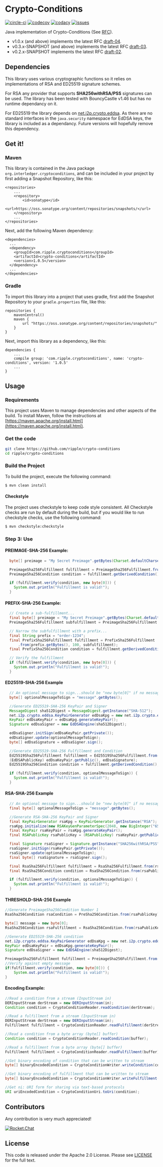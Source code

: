 # Crypto-Conditions
[![circle-ci][circle-image]][circle-url] [![codecov][codecov-image]][codecov-url] [![codacy][codacy-image]][codacy-url] [![issues][github-issues-image]][github-issues-url]

[rocketchat-url]: https://chat.hyperledger.org/channel/quilt
[rocketchat-image]: https://open.rocket.chat/images/join-chat.svg
[circle-image]: https://circleci.com/gh/ripple/crypto-conditions.svg?style=shield
[circle-url]: https://circleci.com/gh/ripple/crypto-conditions
[codecov-image]: https://codecov.io/gh/ripple/crypto-conditions/branch/master/graph/badge.svg
[codecov-url]: https://codecov.io/gh/ripple/crypto-conditions
[codacy-image]: https://api.codacy.com/project/badge/Grade/49e43210600d462f861e1813230d855d
[codacy-url]: https://www.codacy.com/app/sappenin/java-ilpv4-connector?utm_source=github.com&amp;utm_medium=referral&amp;utm_content=sappenin/java-ilpv4-connector&amp;utm_campaign=Badge_Grade
[twitter-image]: https://img.shields.io/twitter/follow/interledger.svg?style=social
[twitter-url]: https://twitter.com/intent/follow?screen_name=interledger
[github-issues-image]: https://img.shields.io/github/issues/ripple/crypto-conditions.svg
[github-issues-url]: https://github.com/ripple/crypto-conditions/issues

Java implementation of Crypto-Conditions (See [RFC](https://datatracker.ietf.org/doc/draft-thomas-crypto-conditions/)).

* v1.0.x (and above) implements the latest RFC [draft-04](https://tools.ietf.org/html/draft-thomas-crypto-conditions-04).
* v0.3.x-SNAPSHOT (and above) implements the latest RFC [draft-03](https://tools.ietf.org/html/draft-thomas-crypto-conditions-03).
* v0.2.x-SNAPSHOT implements the latest RFC [draft-02](https://tools.ietf.org/html/draft-thomas-crypto-conditions-02).

## Dependencies

This library uses various cryptographic functions so it relies on implementations of RSA and ED25519 signature schemes.

For RSA any provider that supports **SHA256withRSA/PSS** signatures can be used. The library has been tested with BouncyCastle v1.46 but has no runtime dependancy on it.

For ED25519 the library depends on [net.i2p.crypto.eddsa](https://github.com/str4d/ed25519-java). As there are no standard interfaces in the `java.security` namespace for
EdDSA keys, the library is included as a dependancy. Future versions will hopefully remove this dependency.

## Get it!

### Maven
This library is contained in the Java package `org.interledger.cryptoconditions`, and can be included in your project
by first adding a Snapshot Repository, like this:

```
<repositories>
    ...
    <repository>
        <id>sonatype</id>
        <url>https://oss.sonatype.org/content/repositories/snapshots/</url>
    </repository>
    ...
</repositories>
```

Next, add the following Maven dependency:

```
<dependencies>
  ...
  <dependency>
    <groupId>com.ripple.cryptoconditions</groupId>
    <artifactId>crypto-conditions</artifactId>
    <version>1.0.5</version>
  </dependency>
  ...
</dependencies>
```
### Gradle
To import this library into a project that uses gradle, first add the Snapshot Repository to your `gradle.properties` file, like this:

```
repositories {
    mavenCentral()
    maven {
        url "https://oss.sonatype.org/content/repositories/snapshots/"
    }
}
```
Next, import this library as a dependency, like this:

```
dependencies {
    ...
    compile group: 'com.ripple.cryptoconditions', name: 'crypto-conditions', version: '1.0.5'
    ...
}
```

## Usage

### Requirements
This project uses Maven to manage dependencies and other aspects of the build.
To install Maven, follow the instructions at [https://maven.apache.org/install.html](https://maven.apache.org/install.html).


### Get the code

``` sh
git clone https://github.com/ripple/crypto-conditions
cd ripple/crypto-conditions
```

### Build the Project
To build the project, execute the following command:

```bash
$ mvn clean install
```

#### Checkstyle
The project uses checkstyle to keep code style consistent. All Checkstyle checks are run by default during the build, but if you would like to run checkstyle checks, use the following command:

```bash
$ mvn checkstyle:checkstyle
```

### Step 3: Use

#### PREIMAGE-SHA-256 Example:
```java
  byte[] preimage = "My Secret Preimage".getBytes(Charset.defaultCharset());

  PreimageSha256Fulfillment fulfillment = PreimageSha256Fulfillment.from(preimage);
  PreimageSha256Condition condition = fulfillment.getDerivedCondition();

  if (fulfillment.verify(condition, new byte[0])) {
    System.out.println("Fulfillment is valid!");
  }
```

#### PREFIX-SHA-256 Example:
```java
  // Create a sub-fulfillment...
  final byte[] preimage = "My Secret Preimage".getBytes(Charset.defaultCharset());
  PreimageSha256Fulfillment subfulfillment = PreimageSha256Fulfillment.from(preimage);

  // Narrow the subfulfillment with a prefix...
  final String prefix = "order-1234";
  final PrefixSha256Fulfillment fulfillment = PrefixSha256Fulfillment
      .from(prefix.getBytes(), 100, subfulfillment);
  final PrefixSha256Condition condition = fulfillment.getDerivedCondition();

  // Verify the fulfillment
  if (fulfillment.verify(condition, new byte[0])) {
    System.out.println("Fulfillment is valid!");
  }
```

#### ED25519-SHA-256 Example
```java
  // An optional message to sign...should be "new byte[0]" if no message.
  byte[] optionalMessageToSign = "message".getBytes();

  //Generate ED25519-SHA-256 KeyPair and Signer
  MessageDigest sha512Digest = MessageDigest.getInstance("SHA-512");
  net.i2p.crypto.eddsa.KeyPairGenerator edDsaKpg = new net.i2p.crypto.eddsa.KeyPairGenerator();
  KeyPair edDsaKeyPair = edDsaKpg.generateKeyPair();
  Signature edDsaSigner = new EdDSAEngine(sha512Digest);

  edDsaSigner.initSign(edDsaKeyPair.getPrivate());
  edDsaSigner.update(optionalMessageToSign);
  byte[] edDsaSignature = edDsaSigner.sign();

  //Generate ED25519-SHA-256 Fulfillment and Condition
  Ed25519Sha256Fulfillment fulfillment = Ed25519Sha256Fulfillment.from(
  (EdDSAPublicKey) edDsaKeyPair.getPublic(), edDsaSignature);
  Ed25519Sha256Condition condition = fulfillment.getDerivedCondition();

  if (fulfillment.verify(condition, optionalMessageToSign)) {
    System.out.println("Fulfillment is valid!");
  }
```

#### RSA-SHA-256 Example
```java
  // An optional message to sign...should be "new byte[0]" if no message.
  final byte[] optionalMessageToSign = "message".getBytes();

  //Generate RSA-SHA-256 KeyPair and Signer
  final KeyPairGenerator rsaKpg = KeyPairGenerator.getInstance("RSA");
  rsaKpg.initialize(new RSAKeyGenParameterSpec(2048, new BigInteger("65537")));
  final KeyPair rsaKeyPair = rsaKpg.generateKeyPair();
  final RSAPublicKey rsaPublicKey = (RSAPublicKey) rsaKeyPair.getPublic()

  final Signature rsaSigner = Signature.getInstance("SHA256withRSA/PSS");
  rsaSigner.initSign(rsaKeyPair.getPrivate());
  rsaSigner.update(optionalMessageToSign);
  final byte[] rsaSignature = rsaSigner.sign();

  final RsaSha256Fulfillment fulfillment = RsaSha256Fulfillment.from(rsaPublicKey, rsaSignature);
  final RsaSha256Condition condition = RsaSha256Condition.from(rsaPublicKey);

  if (fulfillment.verify(condition, optionalMessageToSign)) {
    System.out.println("Fulfillment is valid!");
  }
```

#### THRESHOLD-SHA-256 Example
```java
//Generate PreimageSha256Condition Number 1
RsaSha256Condition rsaCondition = PreSha256Condition.from(rsaPublicKey);

byte[] message = new byte[0];
RsaSha256Condition rsaFulfillment = RsaSha256Condition.from(rsaPublicKey, message);

//Generate ED25519-SHA-256 condition
net.i2p.crypto.eddsa.KeyPairGenerator edDsaKpg = new net.i2p.crypto.eddsa.KeyPairGenerator();
KeyPair edDsaKeyPair = edDsaKpg.generateKeyPair();
Signature edDsaSigner = new EdDSAEngine(sha512Digest);

PreimageSha256Fulfillment fulfillment = PreimageSha256Fulfillment.from(preimage);
//Verify against empty message
if(fulfillment.verify(condition, new byte[0])) {
    System.out.println("Fulfillment is valid!");
}
```

#### Encoding Example:
```java
//Read a condition from a stream (InputStream in)
DERInputStream derStream = new DERInputStream(in);
Condition condition = CryptoConditionReader.readCondition(derStream);

//Read a fulfillment from a stream (InputStream in)
DERInputStream derStream = new DERInputStream(in);
Fulfillment fulfillment = CryptoConditionReader.readFulfillment(derStream);

//Read a condition from a byte array (byte[] buffer)
Condition condition = CryptoConditionReader.readCondition(buffer);

//Read a fulfillment from a byte array (byte[] buffer)
Fulfillment fulfillment = CryptoConditionReader.readFulfillment(buffer);

//Get binary encoding of condition that can be written to stream
byte[] binaryEncodedCondition = CryptoConditionWriter.writeCondition(condition);

//Get binary encoding of fulfillment that can be written to stream
byte[] binaryEncodedCondition = CryptoConditionWriter.writeFulfillment(fulfillment);

//Get ni: URI form for sharing via text-based protocols
URI uriEncodedCondition = CryptoConditionUri.toUri(condition);
```

## Contributors

Any contribution is very much appreciated!

[![Rocket.Chat](https://open.rocket.chat/images/join-chat.svg)](https://chat.hyperledger.org/channel/quilt)

## License

This code is released under the Apache 2.0 License. Please see [LICENSE](./../LICENSE) for the full text.
